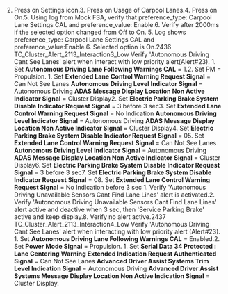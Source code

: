 2. Press on Settings icon.3. Press on Usage of Carpool Lanes.4. Press on On.5. Using log from Mock FSA, verify that preference_type: Carpool Lane Settings CAL and preference_value: Enable.6. Verify after 2000ms if the selected option changed from Off to On. 5. Log shows preference_type: Carpool Lane Settings CAL and preference_value:Enable.6. Selected option is On.2436 TC_Cluster_Alert_2113_Interaction3_Low Verify 'Autonomous Driving Cant See Lanes' alert when interact with low priority alert(Alert#23). 1. Set **Autonomous Driving Lane Following Warnings CAL** = 1.2. Set PM = Propulsion. 1. Set **Extended Lane Control Warning Request Signal** = Can Not See Lanes **Autonomous Driving Level Indicator Signal** = Autonomous Driving **ADAS Message Display Location Non Active Indicator Signal** = Cluster Display2. Set **Electric Parking Brake System Disable Indicator Request Signal** = 3 before 3 sec3. Set **Extended Lane Control Warning Request Signal** = No Indication **Autonomous Driving Level Indicator Signal** = Autonomous Driving **ADAS Message Display Location Non Active Indicator Signal** = Cluster Display4. Set **Electric Parking Brake System Disable Indicator Request Signal** = 05. Set **Extended Lane Control Warning Request Signal** = Can Not See Lanes **Autonomous Driving Level Indicator Signal** = Autonomous Driving **ADAS Message Display Location Non Active Indicator Signal** = Cluster Display6. Set **Electric Parking Brake System Disable Indicator Request Signal** = 3 before 3 sec7. Set **Electric Parking Brake System Disable Indicator Request Signal** = 08. Set **Extended Lane Control Warning Request Signal** = No Indication before 3 sec 1. Verify 'Autonomous Driving Unavailable Sensors Cant Find Lane Lines' alert is activated.2. Verify 'Autonomous Driving Unavailable Sensors Cant Find Lane Lines' alert active and deactive when 3 sec, then 'Service Parking Brake' active and keep display.8. Verify no alert active.2437 TC_Cluster_Alert_2113_Interaction4_Low Verify 'Autonomous Driving Cant See Lanes' alert when interacting with low priority alert (Alert#23). 1. Set **Autonomous Driving Lane Following Warnings CAL** = Enabled.2. Set **Power Mode Signal** = Propulsion. 1. Set **Serial Data 34 Protected : Lane Centering Warning Extended Indication Request Authenticated Signal** = Can Not See Lanes **Advanced Driver Assist Systems Trim Level Indication Signal** = Autonomous Driving **Advanced Driver Assist Systems Message Display Location Non Active Indication Signal** = Cluster Display.